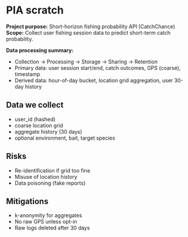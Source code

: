 # PIA scratch


**Project purpose:** Short-horizon fishing probability API (CatchChance)  
**Scope:** Collect user fishing session data to predict short-term catch probability.  

**Data processing summary:**  
- Collection → Processing → Storage → Sharing → Retention  
- Primary data: user session start/end, catch outcomes, GPS (coarse), timestamp  
- Derived data: hour-of-day bucket, location grid aggregation, user 30-day history  

## Data we collect
- user_id (hashed)
- coarse location grid
- aggregate history (30 days)
- optional environment, bait, target species

## Risks
- Re-identification if grid too fine
- Misuse of location history
- Data poisoning (fake reports)

## Mitigations
- k-anonymity for aggregates
- No raw GPS unless opt-in
- Raw logs deleted after 30 days